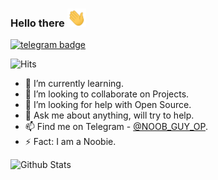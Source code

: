 ### Hello there <img src="https://raw.githubusercontent.com/ABSphreak/ABSphreak/master/gifs/Hi.gif" width="30px">
[![telegram badge](https://img.shields.io/badge/NOOB-30302f?style=flat&logo=telegram)](https://t.me/NOOB)

![Hits](https://hits.seeyoufarm.com/api/count/incr/badge.svg?url=https://github.com/noobsipak/)

- 🔭 I’m currently learning.
- 👬 I’m looking to collaborate on Projects.
- 👀 I’m looking for help with Open Source.
- 💬 Ask me about anything, will try to help.
- 📫 Find me on Telegram - [@NOOB_GUY_OP](https://t.me/NOOB_GUY_OP).
- ⚡ Fact: I am a Noobie.

![Github Stats](https://github-readme-stats.vercel.app/api?username=noobsipak&show_icons=true&title_color=fff&icon_color=79ff97&text_color=9f9f9f&bg_color=151515)
